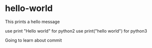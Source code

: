# hello-world
This prints a hello message 

use print "Hello world" for python2
use print("hello world") for python3

Going to learn about commit
